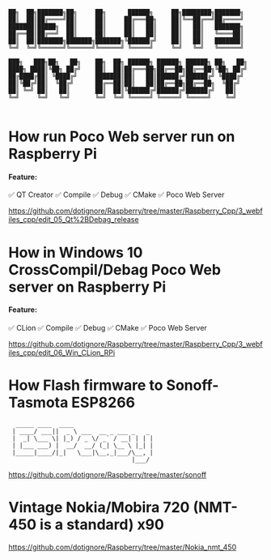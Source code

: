﻿```
██╗  ██╗███████╗██╗     ██╗      ██████╗     ██╗████████╗███████╗    
██║  ██║██╔════╝██║     ██║     ██╔═══██╗    ██║╚══██╔══╝██╔════╝    
███████║█████╗  ██║     ██║     ██║   ██║    ██║   ██║   ███████╗    
██╔══██║██╔══╝  ██║     ██║     ██║   ██║    ██║   ██║   ╚════██║    
██║  ██║███████╗███████╗███████╗╚██████╔╝    ██║   ██║   ███████║    
╚═╝  ╚═╝╚══════╝╚══════╝╚══════╝ ╚═════╝     ╚═╝   ╚═╝   ╚══════╝    
                                                                     
███╗   ███╗██╗   ██╗    ██╗  ██╗ ██████╗ ██████╗ ██████╗ ██╗   ██╗   
████╗ ████║╚██╗ ██╔╝    ██║  ██║██╔═══██╗██╔══██╗██╔══██╗╚██╗ ██╔╝   
██╔████╔██║ ╚████╔╝     ███████║██║   ██║██████╔╝██████╔╝ ╚████╔╝    
██║╚██╔╝██║  ╚██╔╝      ██╔══██║██║   ██║██╔══██╗██╔══██╗  ╚██╔╝     
██║ ╚═╝ ██║   ██║       ██║  ██║╚██████╔╝██████╔╝██████╔╝   ██║      
╚═╝     ╚═╝   ╚═╝       ╚═╝  ╚═╝ ╚═════╝ ╚═════╝ ╚═════╝    ╚═╝      
                                                                     
```

# How run Poco Web server run on Raspberry Pi

#### Feature:
:white_check_mark:	QT Creator
:white_check_mark:	Compile
:white_check_mark:	Debug
:white_check_mark:	CMake
:white_check_mark:	Poco Web Server

https://github.com/dotignore/Raspberry/tree/master/Raspberry_Cpp/3_webfiles_cpp/edit_05_Qt%2BDebag_release

# How in Windows 10 CrossCompil/Debag Poco Web server on Raspberry Pi

#### Feature:
:white_check_mark:	CLion
:white_check_mark:	Compile
:white_check_mark:	Debug
:white_check_mark:	CMake
:white_check_mark:	Poco Web Server

https://github.com/dotignore/Raspberry/tree/master/Raspberry_Cpp/3_webfiles_cpp/edit_06_Win_CLion_RPi

# How Flash firmware to Sonoff-Tasmota ESP8266

```
  _____ ____  ____
 | ____/ ___||  _ \ ___  __ _ ___ _   _
 |  _| \___ \| |_) / _ \/ _` / __| | | |
 | |___ ___) |  __/  __/ (_| \__ \ |_| |
 |_____|____/|_|   \___|\__,_|___/\__, |
                                  |___/
```
https://github.com/dotignore/Raspberry/tree/master/sonoff

# Vintage Nokia/Mobira 720 (NMT-450 is a standard) x90
 
https://github.com/dotignore/Raspberry/tree/master/Nokia_nmt_450